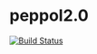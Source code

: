 peppol2.0
===============

[![Build Status](http://d-l-tools:8085/buildStatus/icon?job=peppol2.0/pipeline)](http://d-l-tools:8085/job/peppol2.0/job/pipeline/)
